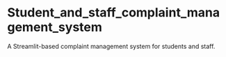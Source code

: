 # Student_and_staff_complaint_management_system
A Streamlit-based complaint management system for students and staff.
